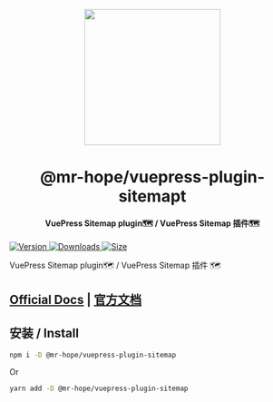 <!-- markdownlint-disable -->
<p align="center">
  <img width="240" src="https://vuepress-theme.mrhope.site/logo.svg" style="text-align: center;"/>
</p>
<h1 align="center">@mr-hope/vuepress-plugin-sitemapt</h1>
<h4 align="center">VuePress Sitemap plugin🗺️ / VuePress Sitemap 插件🗺️</h4>

[![Version](https://img.shields.io/npm/v/@mr-hope/vuepress-plugin-sitemap.svg?style=flat-square&logo=npm) ![Downloads](https://img.shields.io/npm/dm/@mr-hope/vuepress-plugin-sitemap.svg?style=flat-square&logo=npm) ![Size](https://img.shields.io/bundlephobia/min/@mr-hope/vuepress-plugin-sitemap?style=flat-square&logo=npm)](https://www.npmjs.com/package/@mr-hope/vuepress-plugin-sitemap)

<!-- markdownlint-restore -->

VuePress Sitemap plugin🗺️ / VuePress Sitemap 插件 🗺️

## [Official Docs](https://vuepress-sitemap.mrhope.site/) | [官方文档](https://vuepress-sitemap.mrhope.site/zh/)

## 安装 / Install

```bash
npm i -D @mr-hope/vuepress-plugin-sitemap
```

Or

```bash
yarn add -D @mr-hope/vuepress-plugin-sitemap
```
